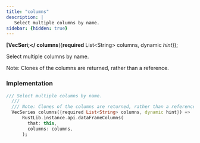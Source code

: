 ```yaml
---
title: "columns"
description: |
   Select multiple columns by name.
sidebar: {hidden: true}
---
```

<span class="dart-code"><strong>[VecSeri;</ columns</strong>({<span class="nobr"><strong>required</strong> List&lt;String&gt; columns</span>, <span class="nobr">dynamic <i>hint</i></span>});</span>

 Select multiple columns by name.

 Note: Clones of the columns are returned, rather than a reference.
### Implementation
```dart
/// Select multiple columns by name.
  ///
  /// Note: Clones of the columns are returned, rather than a reference.
  VecSeries columns({required List<String> columns, dynamic hint}) =>
      RustLib.instance.api.dataFrameColumns(
        that: this,
        columns: columns,
      );
```

[VecSeries]: /reference/classes/vecseries